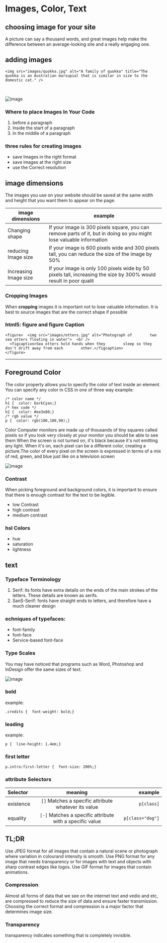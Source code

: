 # Images, Color, Text

## choosing image for your site
A picture can say a thousand words, and great images help make the difference between an average-looking site and a really engaging one.

## adding images
``` 
<img src="images/quokka.jpg" alt="A family of quokka" title="The quokka is an Australian marsupial that is similar in size to the domestic cat." />
```

&nbsp;

![image](https://developer.mozilla.org/en-US/docs/Learn/HTML/Multimedia_and_embedding/Images_in_HTML/alt-text.png)

### Where to place Images In Your Code
1. before a paragraph
2.  Inside the start of a paragraph
3.  In the middle of a paragraph

### three rules for creating images
 - save Images in the right format
 - save images at the right size
 - use the Correct resolution

 ## image dimensions
 The images you use on your website should be saved at the same width and height that you want them to appear on the page.

| image dimensions | example |
| --- | ----------- |
|Changing shape | If your image is 300 pixels square, you can remove parts of it, but in doing so you might lose valuable information|
|reducing Image size| If your image is 600 pixels wide and 300 pixels tall, you can reduce the size of the  image by 50%|
|Increasing Image size|If your image is only 100 pixels wide by 50 pixels tall, increasing the size by 300% would result in poor qualit|

### Cropping Images

When **cropping** images it is important not to 
lose valuable information. It is best to source 
images that are the correct shape if possible


### html5: figure and figure Caption

```
<figure>  <img src="images/otters.jpg" alt="Photograph of        two sea otters floating in water">  <br />
  <figcaption>Sea otters hold hands when they        sleep so they don't drift away from each        other.</figcaption>
</figure>
```
----

## Foreground Color
The color property allows you to specify the color of text inside an element. You can specify any color in CSS in one of three way example:

```
/* color name */
h1 {  color: DarkCyan;}
/* hex code */
h2 {  color: #ee3e80;}
/* rgb value */
p {  color: rgb(100,100,90);}
```
 
 Color Computer monitors are made up of thousands of tiny squares called pixels so if you look very closely at your monitor you should be able to see them When the screen is not turned on, it's black because it's not emitting any light. When it's on, each pixel can be a different 
color, creating a picture.The color of every pixel on the screen is expressed in terms of a mix of red, green, and blue just like on a television screen

![image](https://i0.wp.com/css-tricks.com/wp-content/uploads/2019/10/stripe-accessible-colors.png?fit=1200%2C600&ssl=1)

### Contrast
When picking foreground and background colors, it is important to ensure that there is enough contrast for the text to be legible.

* low Contrast
* high contrast
* medium contrast

### hsl Colors
+ hue 
+ saturation
+ lightness



## text 

### Typeface Terminology

1. Serif: its fonts have extra details on the ends of the main strokes of 
the letters. These details are known as serifs.
2. SanS-Serif: fonts have straight ends to letters, and therefore have a much cleaner design

### echniques of typefaces:
* font-family
* font-face
* Service-based font-face

### Type Scales
You may have noticed that programs such as Word, Photoshop and InDesign offer the same sizes of text.

![image](https://utopia.fyi/images/golden-section-scales.png)

### bold
example:
```
.credits {  font-weight: bold;}
```

### leading
example: 
```
p {  line-height: 1.4em;}
```

### first letter 
`p.intro:first-letter {  font-size: 200%;}`

### attribute Selectors
| Selector | meaning | example |
| :---      |    :----:   |          ---: |
|existence  |`[]` Matches a specific attribute whatever its value  | `p[class]`|
|equality   | `[-]` Matches a specific attribute with a specific value | `p[class="dog"]` |


## TL;DR

Use JPEG format for all images that contain a natural scene or photograph where variation in colourand intensity is smooth. Use PNG format for any image that needs transparency or for images with text and objects with sharp contrast edges like logos. Use GIF format for images that contain animations.

### Compression

Almost all forms of data that we see on the internet text and vedio and etc, are compressed to reduce the size of data and ensure faster transmission. Choosing the correct format and compression is a major factor that determines image size.

### Transparency
 
transparency indicates something that is completely invisible.




